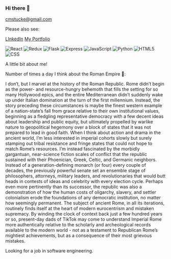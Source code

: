 ### Hi there 👋

cmstucke@gmail.com

Please also see:

[LInkedIn](https://www.linkedin.com/in/chris-stucke-1884b515b/)  [My Portfolio](https://cmstucke.github.io/)

![React](https://img.shields.io/badge/React-20232A?style=for-the-badge&logo=react&logoColor=61DAFB)
![Redux](https://img.shields.io/badge/Redux-593D88?style=for-the-badge&logo=redux&logoColor=white)
![Flask](https://img.shields.io/badge/Flask-000000?style=for-the-badge&logo=flask&logoColor=white)
![Express](https://img.shields.io/badge/Express.js-404D59?style=for-the-badge)
![JavaScript](https://img.shields.io/badge/JavaScript-F7DF1E?style=for-the-badge&logo=JavaScript&logoColor=white)
![Python](https://img.shields.io/badge/Python-3776AB?style=for-the-badge&logo=python&logoColor=white)
![HTML5](https://img.shields.io/badge/HTML5-E34F26?style=for-the-badge&logo=html5&logoColor=white)
![CSS](https://img.shields.io/badge/CSS-239120?&style=for-the-badge&logo=css3&logoColor=white)

A little bit about me!

Number of times a day I think about the Roman Empire 🤪:

I don’t, but I marvel at the history of the Roman Republic. Rome didn’t begin as the power- and resource-hungry behemoth that fills the setting for so many Hollywood epics, and the entire Mediterranean didn’t suddenly wake up under Italian domination at the turn of the first millennium. Instead, the story preceding these circumstances is maybe the finest western example of a nation-state’s fall from grace relative to their own institutional values, beginning as a fledgling representative democracy with a few decent ideas about leadership and public equity, but ultimately propelled by warlike nature to geopolitical hegemony over a block of states that it was not prepared to lead in good faith.
	When I think about action and drama in the ancient world, I’m less interested in imperial cohorts slowly but surely stamping out tribal resistance and fringe states that could not hope to match Rome’s resources. I’m instead fascinated by the morbidly gargantuan, near-science fiction scales of conflict that the republic sustained with their Phoenician, Greek, Celtic, and Germanic neighbors. Instead of a generation-defining monarch (or four) every couple of decades, the previously powerful senate set an ensemble stage of philosophers, attorneys, military leaders, and revolutionaries that would butt heads in contests of ideas and celebrity with every election cycle. Perhaps even more pertinently than its successor, the republic was also a demonstration of how the human costs of oligarchy, slavery, and settler colonialism erode the foundations of any democratic institution, no matter how seemingly permanent.
	The subject of ancient Rome, in all its iterations, routinely finds itself at the heart of modern eurocentrism and mistaken supremacy. By winding the clock of context back just a few hundred years or so, present-day dads of TikTok may come to understand Imperial Rome more authentically relative to the scholarly and archeological records available to the modern world - not as a testament to Republican Rome’s mightiest achievements, but as a consequence of their most grievous mistakes.

Looking for a job in software engineering.

<!--
**cmstucke/cmstucke** is a ✨ _special_ ✨ repository because its `README.md` (this file) appears on your GitHub profile.

Here are some ideas to get you started:

- 🔭 I’m currently working on ...
- 🌱 I’m currently learning ...
- 👯 I’m looking to collaborate on ...
- 🤔 I’m looking for help with ...
- 💬 Ask me about ...
- 📫 How to reach me: ...
- 😄 Pronouns: ...
- ⚡ Fun fact: ...
-->
